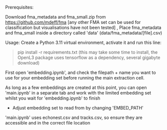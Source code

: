
Prerequisites: 

Download fma_metadata and fma_small.zip from https://github.com/mdeff/fma [any other FMA set can be used for classification but visualisations have not been tested]                                                                    , 
Place fma_metadata and fma_small inside a directory called 'data' (data/fma_metadata/[file].csv) 

Usage: 
Create a Python 3.11 virtual environment, activate it and run this line:
> pip install -r requirements.txt (this may take some time to install, the OpenL3 package uses tensorflow as a dependency, several gigabyte download)
                                             

First open 'embedding.ipynb', and check the filepath + name you want to use for your embedding set before running the main extraction cell. 

As long as a few embeddings are created at this point, you can open 'main.ipynb' in a separate tab and work with the limited embedding set whilst you wait for 'embedding.ipynb' to finish
- Adjust embedding set to read from by changing 'EMBED_PATH'
                                                                           
'main.ipynb' uses echonest.csv and tracks.csv, so ensure they are accessible and in the correct file location
